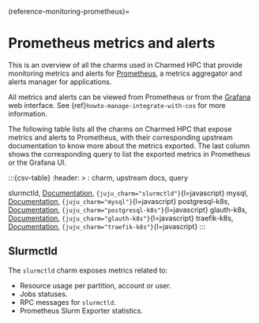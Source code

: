 (reference-monitoring-prometheus)=
# Prometheus metrics and alerts

This is an overview of all the charms used in Charmed HPC that provide monitoring metrics and alerts
for [Prometheus](https://prometheus.io), a metrics aggregator and alerts manager for applications.

All metrics and alerts can be viewed from Prometheus or from the [Grafana](https://grafana.com) web interface.
See {ref}`howto-manage-integrate-with-cos` for more information.

The following table lists all the charms on Charmed HPC that expose metrics and alerts to Prometheus,
with their corresponding upstream documentation to know more about the metrics exported. The last
column shows the corresponding query to list the exported metrics in Prometheus or the Grafana UI.

:::{csv-table}
:header: >
: charm, upstream docs, query

slurmctld, [Documentation](https://github.com/rivosinc/prometheus-slurm-exporter), `{juju_charm="slurmctld"}`{l=javascript}
mysql, [Documentation](https://charmhub.io/mysql), `{juju_charm="mysql"}`{l=javascript}
postgresql-k8s, [Documentation](https://charmhub.io/postgresql-k8s), `{juju_charm="postgresql-k8s"}`{l=javascript}
glauth-k8s, [Documentation](https://charmhub.io/glauth-k8s), `{juju_charm="glauth-k8s"}`{l=javascript}
traefik-k8s, [Documentation](https://charmhub.io/traefik-k8s), `{juju_charm="traefik-k8s"}`{l=javascript}
:::

## Slurmctld

The `slurmctld` charm exposes metrics related to:

- Resource usage per partition, account or user.
- Jobs statuses.
- RPC messages for `slurmctld`.
- Prometheus Slurm Exporter statistics.
